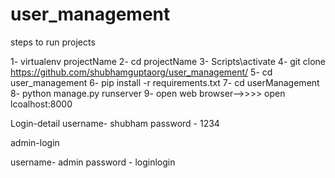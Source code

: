 # user_management

steps to run projects 


 
1- virtualenv projectName
2- cd projectName
3- Scripts\activate
4- git clone https://github.com/shubhamguptaorg/user_management/
5- cd user_management
6- pip install -r requirements.txt
7- cd userManagement
8- python manage.py runserver
9- open web browser-->>>> open lcoalhost:8000

Login-detail
 username- shubham
 password - 1234
 
 admin-login 
 
 username- admin
 password - loginlogin
